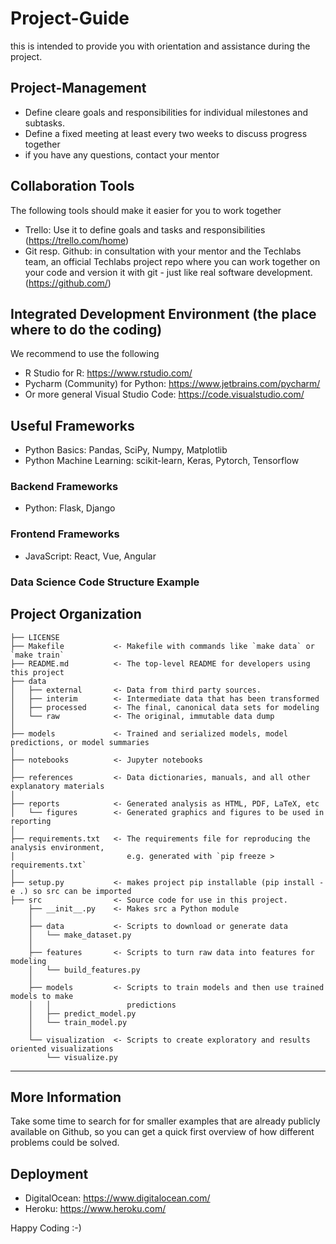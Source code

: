 # Project-Guide
this is intended to provide you with orientation and assistance during the project.

## Project-Management
- Define cleare goals and responsibilities for individual milestones and subtasks. 
- Define a fixed meeting at least every two weeks to discuss progress together
- if you have any questions, contact your mentor

## Collaboration Tools
The following tools should make it easier for you to work together
- Trello: Use it to define goals and tasks and responsibilities (https://trello.com/home)
- Git resp. Github: in consultation with your mentor and the Techlabs team, an official Techlabs project repo where you can work together on your code and version it with git - just like real software development. (https://github.com/)

## Integrated Development Environment (the place where to do the coding)
We recommend to use the following
- R Studio for R: https://www.rstudio.com/
- Pycharm (Community) for Python: https://www.jetbrains.com/pycharm/
- Or more general Visual Studio Code: https://code.visualstudio.com/

## Useful Frameworks
- Python Basics: Pandas, SciPy, Numpy, Matplotlib
- Python Machine Learning: scikit-learn, Keras, Pytorch, Tensorflow

### Backend Frameworks
- Python: Flask, Django

### Frontend  Frameworks
- JavaScript: React, Vue, Angular

### Data Science Code Structure Example

Project Organization
------------

    ├── LICENSE
    ├── Makefile           <- Makefile with commands like `make data` or `make train`
    ├── README.md          <- The top-level README for developers using this project
    ├── data
    │   ├── external       <- Data from third party sources.
    │   ├── interim        <- Intermediate data that has been transformed
    │   ├── processed      <- The final, canonical data sets for modeling
    │   └── raw            <- The original, immutable data dump
    │
    ├── models             <- Trained and serialized models, model predictions, or model summaries
    │
    ├── notebooks          <- Jupyter notebooks
    │
    ├── references         <- Data dictionaries, manuals, and all other explanatory materials
    │
    ├── reports            <- Generated analysis as HTML, PDF, LaTeX, etc
    │   └── figures        <- Generated graphics and figures to be used in reporting
    │
    ├── requirements.txt   <- The requirements file for reproducing the analysis environment, 
    │                         e.g. generated with `pip freeze > requirements.txt`
    │
    ├── setup.py           <- makes project pip installable (pip install -e .) so src can be imported
    ├── src                <- Source code for use in this project.
        ├── __init__.py    <- Makes src a Python module
        │
        ├── data           <- Scripts to download or generate data
        │   └── make_dataset.py
        │
        ├── features       <- Scripts to turn raw data into features for modeling
        │   └── build_features.py
        │
        ├── models         <- Scripts to train models and then use trained models to make
        │   │                 predictions
        │   ├── predict_model.py
        │   └── train_model.py
        │
        └── visualization  <- Scripts to create exploratory and results oriented visualizations
            └── visualize.py

--------

## More Information
Take some time to search for for smaller examples that are already publicly available on Github, so you can get a quick first overview of how different problems could be solved.

## Deployment 
- DigitalOcean: https://www.digitalocean.com/
- Heroku: https://www.heroku.com/


Happy Coding :-) 
